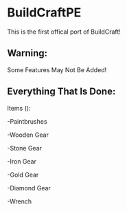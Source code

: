 # BuildCraftPE
This is the first offical port of BuildCraft!

## Warning:
Some Features May Not Be Added!

## Everything That Is Done:

Items ():

-Paintbrushes

-Wooden Gear

-Stone Gear

-Iron Gear

-Gold Gear

-Diamond Gear

-Wrench
